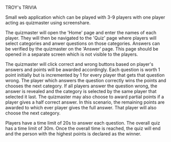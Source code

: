 TROY's TRIVIA

Small web application which can be played with 3-9 players with one player acting as quizmaster using screenshare. 

The quizmaster will open the 'Home' page and enter the names of each player. They will then be navigated to the 'Quiz' page where players will select categories and anwer questions on those categories. Answers can be verified by the quizmaster on the 'Answer' page. This page should be opened in a separate screen which is not visible to the players. 

The quizmaster will click correct and wrong buttons based on player's answers and points will be awarded accordingly. Each question is worth 1 point initially but is incremented by 1 for every player that gets that question wrong. The player which answers the question correctly wins the points and chooses the next category. If all players answer the question wrong, the answer is revealed and the category is selected by the same player that selected it last. The quizmaster may also choose to award partial points if a player gives a half correct answer. In this scenario, the remaining points are awarded to which ever player gives the full answer. That player will also choose the next category.

Players have a time limit of 20s to answer each question. The overall quiz has a time limit of 30m. Once the overall time is reached, the quiz will end and the person with the highest points is declared as the winner. 